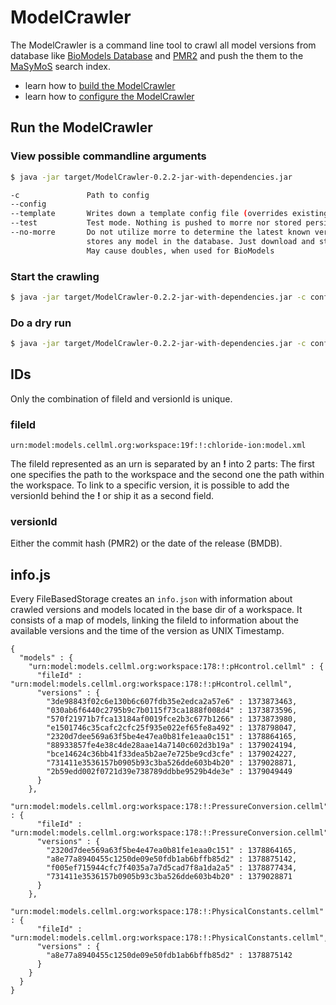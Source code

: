 ModelCrawler
============

The ModelCrawler is a command line tool to crawl all model versions from database like [BioModels Database](https://www.ebi.ac.uk/biomodels-main/) and [PMR2](http://models.cellml.org) and push the them to the [MaSyMoS](https://semsproject.github.io/masymos-core/) search index.

 * learn how to [build the ModelCrawler](build)
 * learn how to [configure the ModelCrawler](config)


Run the ModelCrawler
--------------------

### View possible commandline arguments

```sh
$ java -jar target/ModelCrawler-0.2.2-jar-with-dependencies.jar

-c               Path to config
--config
--template       Writes down a template config file (overrides existing config!)
--test           Test mode. Nothing is pushed to morre nor stored persistent
--no-morre       Do not utilize morre to determine the latest known version nor
                 stores any model in the database. Just download and store models.
                 May cause doubles, when used for BioModels
```

### Start the crawling

```sh
$ java -jar target/ModelCrawler-0.2.2-jar-with-dependencies.jar -c conf.json
```

### Do a dry run

```sh
$ java -jar target/ModelCrawler-0.2.2-jar-with-dependencies.jar -c conf.json --test
```

IDs 
----

Only the combination of fileId and versionId is unique.

### fileId 

```
urn:model:models.cellml.org:workspace:19f:!:chloride-ion:model.xml
```
The fileId represented as an urn is separated by an **!** into 2 parts: The first one specifies the path to the workspace and the second one the path within the workspace. To link to a specific version, it is possible to add the versionId behind the **!** or ship it as a second field.

### versionId 

Either the commit hash (PMR2) or the date of the release (BMDB).

info.js 
--------

Every FileBasedStorage creates an `info.json` with information about crawled versions and models located in the base dir of a workspace. It consists of a map of models, linking the fileId to information about the available versions and the time of the version as UNIX Timestamp.

```
{
  "models" : {
    "urn:model:models.cellml.org:workspace:178:!:pHcontrol.cellml" : {
      "fileId" : "urn:model:models.cellml.org:workspace:178:!:pHcontrol.cellml",
      "versions" : {
        "3de98843f02c6e130b6c607fdb35e2edca2a57e6" : 1373873463,
        "030ab6f6440c2795b9c7b0115f73ca1888f008d4" : 1373873596,
        "570f21971b7fca13184af0019fce2b3c677b1266" : 1373873980,
        "e1501746c35cafc2cfc25f935e022ef65fe8a492" : 1378798047,
        "2320d7dee569a63f5be4e47ea0b81fe1eaa0c151" : 1378864165,
        "88933857fe4e38c4de28aae14a7140c602d3b19a" : 1379024194,
        "bce14624c36bb41f33dea5b2ae7e725be9cd3cfe" : 1379024227,
        "731411e3536157b0905b93c3ba526dde603b4b20" : 1379028871,
        "2b59edd002f0721d39e738789ddbbe9529b4de3e" : 1379049449
      }
    },
    "urn:model:models.cellml.org:workspace:178:!:PressureConversion.cellml" : {
      "fileId" : "urn:model:models.cellml.org:workspace:178:!:PressureConversion.cellml",
      "versions" : {
        "2320d7dee569a63f5be4e47ea0b81fe1eaa0c151" : 1378864165,
        "a8e77a8940455c1250de09e50fdb1ab6bffb85d2" : 1378875142,
        "f005ef715944cfc7f4035a7a7d5cad7f8a1da2a5" : 1378877434,
        "731411e3536157b0905b93c3ba526dde603b4b20" : 1379028871
      }
    },
    "urn:model:models.cellml.org:workspace:178:!:PhysicalConstants.cellml" : {
      "fileId" : "urn:model:models.cellml.org:workspace:178:!:PhysicalConstants.cellml",
      "versions" : {
        "a8e77a8940455c1250de09e50fdb1ab6bffb85d2" : 1378875142
      }
    }
  }
}
```

